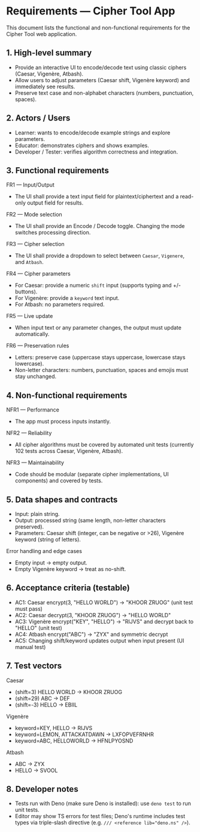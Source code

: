 # Requirements — Cipher Tool App

This document lists the functional and non-functional requirements for the Cipher Tool web application.

## 1. High-level summary
- Provide an interactive UI to encode/decode text using classic ciphers (Caesar, Vigenère, Atbash).
- Allow users to adjust parameters (Caesar shift, Vigenère keyword) and immediately see results.
- Preserve text case and non-alphabet characters (numbers, punctuation, spaces).

## 2. Actors / Users
- Learner: wants to encode/decode example strings and explore parameters.
- Educator: demonstrates ciphers and shows examples.
- Developer / Tester: verifies algorithm correctness and integration.

## 3. Functional requirements

FR1 — Input/Output
- The UI shall provide a text input field for plaintext/ciphertext and a read-only output field for results.

FR2 — Mode selection
- The UI shall provide an Encode / Decode toggle. Changing the mode switches processing direction.

FR3 — Cipher selection
- The UI shall provide a dropdown to select between `Caesar`, `Vigenere`, and `Atbash`.

FR4 — Cipher parameters
- For Caesar: provide a numeric `shift` input (supports typing and +/- buttons).
- For Vigenère: provide a `keyword` text input.
- For Atbash: no parameters required.

FR5 — Live update
- When input text or any parameter changes, the output must update automatically.

FR6 — Preservation rules
- Letters: preserve case (uppercase stays uppercase, lowercase stays lowercase).
- Non-letter characters: numbers, punctuation, spaces and emojis must stay unchanged.

## 4. Non-functional requirements

NFR1 — Performance
- The app must process inputs instantly.

NFR2 — Reliability
- All cipher algorithms must be covered by automated unit tests (currently 102 tests across Caesar, Vigenère, Atbash).

NFR3 — Maintainability
- Code should be modular (separate cipher implementations, UI components) and covered by tests.

## 5. Data shapes and contracts
- Input: plain string.
- Output: processed string (same length, non-letter characters preserved).
- Parameters: Caesar shift (integer, can be negative or >26), Vigenère keyword (string of letters).

Error handling and edge cases
- Empty input -> empty output.
- Empty Vigenère keyword -> treat as no-shift.

## 6. Acceptance criteria (testable)
- AC1: Caesar encrypt(3, "HELLO WORLD") -> "KHOOR ZRUOG" (unit test must pass)
- AC2: Caesar decrypt(3, "KHOOR ZRUOG") -> "HELLO WORLD"
- AC3: Vigenère encrypt("KEY", "HELLO") -> "RIJVS" and decrypt back to "HELLO" (unit test)
- AC4: Atbash encrypt("ABC") -> "ZYX" and symmetric decrypt
- AC5: Changing shift/keyword updates output when input present (UI manual test)

## 7. Test vectors

Caesar
- (shift=3) HELLO WORLD -> KHOOR ZRUOG
- (shift=29) ABC -> DEF
- (shift=-3) HELLO -> EBIIL

Vigenère
- keyword=KEY, HELLO -> RIJVS
- keyword=LEMON, ATTACKATDAWN -> LXFOPVEFRNHR
- keyword=ABC, HELLOWORLD -> HFNLPYOSND

Atbash
- ABC -> ZYX
- HELLO -> SVOOL

## 8. Developer notes
- Tests run with Deno (make sure Deno is installed): use `deno test` to run unit tests.
- Editor may show TS errors for test files; Deno's runtime includes test types via triple-slash directive (e.g. `/// <reference lib="deno.ns" />`).
